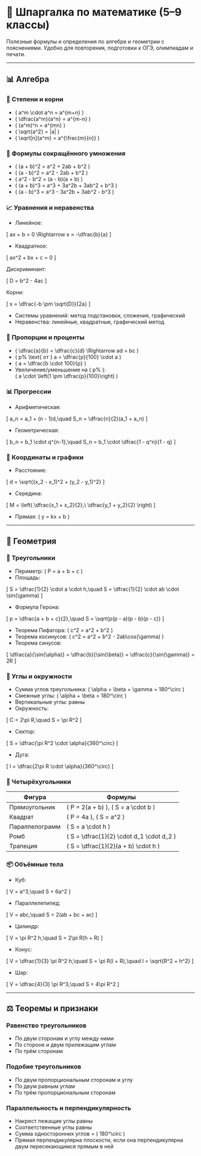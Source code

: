 # 🧠 Шпаргалка по математике (5–9 классы)

Полезные формулы и определения по алгебре и геометрии с пояснениями. Удобно для повторения, подготовки к ОГЭ, олимпиадам и печати.

---

## 📊 Алгебра

### 🧮 Степени и корни
- \( a^m \cdot a^n = a^{m+n} \)
- \( \dfrac{a^m}{a^n} = a^{m-n} \)
- \( (a^m)^n = a^{mn} \)
- \( \sqrt{a^2} = |a| \)
- \( \sqrt[n]{a^m} = a^{\frac{m}{n}} \)

### 🧩 Формулы сокращённого умножения
- \( (a + b)^2 = a^2 + 2ab + b^2 \)
- \( (a - b)^2 = a^2 - 2ab + b^2 \)
- \( a^2 - b^2 = (a - b)(a + b) \)
- \( (a + b)^3 = a^3 + 3a^2b + 3ab^2 + b^3 \)
- \( (a - b)^3 = a^3 - 3a^2b + 3ab^2 - b^3 \)

### 📈 Уравнения и неравенства
- Линейное:  
  

\[
  ax + b = 0 \Rightarrow x = -\dfrac{b}{a}
  \]


- Квадратное:  
  

\[
  ax^2 + bx + c = 0
  \]


  Дискриминант:  
  

\[
  D = b^2 - 4ac
  \]


  Корни:  
  

\[
  x = \dfrac{-b \pm \sqrt{D}}{2a}
  \]


- Системы уравнений: метод подстановки, сложения, графический
- Неравенства: линейные, квадратные, графический метод

### 📐 Пропорции и проценты
- \( \dfrac{a}{b} = \dfrac{c}{d} \Rightarrow ad = bc \)
- \( p\% \text{ от } a = \dfrac{p}{100} \cdot a \)
- \( a = \dfrac{b \cdot 100}{p} \)
- Увеличение/уменьшение на \( p\% \):  
  \( a \cdot \left(1 \pm \dfrac{p}{100}\right) \)

### 📊 Прогрессии
- Арифметическая:
  

\[
  a_n = a_1 + (n - 1)d,\quad
  S_n = \dfrac{n}{2}(a_1 + a_n)
  \]


- Геометрическая:
  

\[
  b_n = b_1 \cdot q^{n-1},\quad
  S_n = b_1 \cdot \dfrac{1 - q^n}{1 - q}
  \]



### 📍 Координаты и графики
- Расстояние:  
  

\[
  d = \sqrt{(x_2 - x_1)^2 + (y_2 - y_1)^2}
  \]


- Середина:  
  

\[
  M = \left( \dfrac{x_1 + x_2}{2},\ \dfrac{y_1 + y_2}{2} \right)
  \]


- Прямая: \( y = kx + b \)

---

## 📐 Геометрия

### 🔺 Треугольники
- Периметр: \( P = a + b + c \)
- Площадь:
  

\[
  S = \dfrac{1}{2} \cdot a \cdot h,\quad
  S = \dfrac{1}{2} \cdot ab \cdot \sin(\gamma)
  \]


- Формула Герона:
  

\[
  p = \dfrac{a + b + c}{2},\quad
  S = \sqrt{p(p - a)(p - b)(p - c)}
  \]


- Теорема Пифагора: \( c^2 = a^2 + b^2 \)
- Теорема косинусов: \( c^2 = a^2 + b^2 - 2ab\cos(\gamma) \)
- Теорема синусов:
  

\[
  \dfrac{a}{\sin(\alpha)} = \dfrac{b}{\sin(\beta)} = \dfrac{c}{\sin(\gamma)} = 2R
  \]



### 📏 Углы и окружности
- Сумма углов треугольника: \( \alpha + \beta + \gamma = 180^\circ \)
- Смежные углы: \( \alpha + \beta = 180^\circ \)
- Вертикальные углы: равны
- Окружность:
  

\[
  C = 2\pi R,\quad
  S = \pi R^2
  \]


- Сектор:
  

\[
  S = \dfrac{\pi R^2 \cdot \alpha}{360^\circ}
  \]


- Дуга:
  

\[
  l = \dfrac{2\pi R \cdot \alpha}{360^\circ}
  \]



### 🔷 Четырёхугольники

| Фигура         | Формулы                              |
|----------------|---------------------------------------|
| Прямоугольник  | \( P = 2(a + b) \), \( S = a \cdot b \) |
| Квадрат        | \( P = 4a \), \( S = a^2 \)             |
| Параллелограмм | \( S = a \cdot h \)                    |
| Ромб           | \( S = \dfrac{1}{2} \cdot d_1 \cdot d_2 \) |
| Трапеция       | \( S = \dfrac{1}{2}(a + b) \cdot h \)     |

### 📦 Объёмные тела
- Куб:
  

\[
  V = a^3,\quad
  S = 6a^2
  \]


- Параллелепипед:
  

\[
  V = abc,\quad
  S = 2(ab + bc + ac)
  \]


- Цилиндр:
  

\[
  V = \pi R^2 h,\quad
  S = 2\pi R(h + R)
  \]


- Конус:
  

\[
  V = \dfrac{1}{3} \pi R^2 h,\quad
  S = \pi R(l + R),\quad
  l = \sqrt{R^2 + h^2}
  \]


- Шар:
  

\[
  V = \dfrac{4}{3} \pi R^3,\quad
  S = 4\pi R^2
  \]



---

## ⚖️ Теоремы и признаки

### Равенство треугольников
- По двум сторонам и углу между ними
- По стороне и двум прилежащим углам
- По трём сторонам

### Подобие треугольников
- По двум пропорциональным сторонам и углу
- По двум равным углам
- По трём пропорциональным сторонам

### Параллельность и перпендикулярность
- Накрест лежащие углы равны
- Соответственные углы равны
- Сумма односторонних углов = \( 180^\circ \)
- Прямая перпендикулярна плоскости, если она перпендикулярна двум пересекающимся прямым в ней
